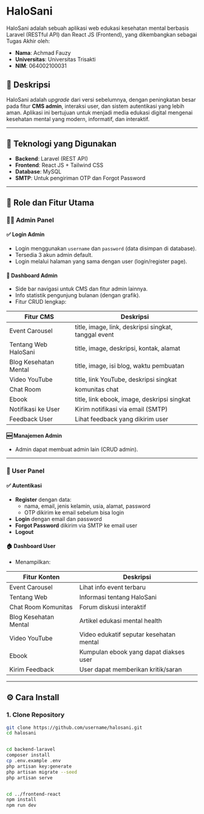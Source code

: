 # HaloSani

HaloSani adalah sebuah aplikasi web edukasi kesehatan mental berbasis Laravel (RESTful API) dan React JS (Frontend), yang dikembangkan sebagai Tugas Akhir oleh:

- **Nama**: Achmad Fauzy  
- **Universitas**: Universitas Trisakti  
- **NIM**: 064002100031

## 📌 Deskripsi

HaloSani adalah _upgrade_ dari versi sebelumnya, dengan peningkatan besar pada fitur **CMS admin**, interaksi user, dan sistem autentikasi yang lebih aman. Aplikasi ini bertujuan untuk menjadi media edukasi digital mengenai kesehatan mental yang modern, informatif, dan interaktif.

---

## 🚀 Teknologi yang Digunakan

- **Backend**: Laravel (REST API)
- **Frontend**: React JS + Tailwind CSS
- **Database**: MySQL
- **SMTP**: Untuk pengiriman OTP dan Forgot Password

---

## 🔐 Role dan Fitur Utama

### 👨‍💼 Admin Panel

#### ✅ Login Admin
- Login menggunakan `username` dan `password` (data disimpan di database).
- Tersedia 3 akun admin default.
- Login melalui halaman yang sama dengan user (login/register page).

#### 🧭 Dashboard Admin
- Side bar navigasi untuk CMS dan fitur admin lainnya.
- Info statistik pengunjung bulanan (dengan grafik).
- Fitur CRUD lengkap:

| Fitur CMS                   | Deskripsi |
|----------------------------|-----------|
| Event Carousel             | title, image, link, deskripsi singkat, tanggal event |
| Tentang Web HaloSani       | title, image, deskripsi, kontak, alamat |
| Blog Kesehatan Mental      | title, image, isi blog, waktu pembuatan |
| Video YouTube              | title, link YouTube, deskripsi singkat |
| Chat Room                  | komunitas chat |
| Ebook                      | title, link ebook, image, deskripsi singkat |
| Notifikasi ke User         | Kirim notifikasi via email (SMTP) |
| Feedback User              | Lihat feedback yang dikirim user |

#### 🆕 Manajemen Admin
- Admin dapat membuat admin lain (CRUD admin).

---

### 👤 User Panel

#### ✅ Autentikasi
- **Register** dengan data:
  - nama, email, jenis kelamin, usia, alamat, password
  - OTP dikirim ke email sebelum bisa login
- **Login** dengan email dan password
- **Forgot Password** dikirim via SMTP ke email user
- **Logout**

#### 🏠 Dashboard User
- Menampilkan:

| Fitur Konten               | Deskripsi |
|----------------------------|-----------|
| Event Carousel             | Lihat info event terbaru |
| Tentang Web                | Informasi tentang HaloSani |
| Chat Room Komunitas        | Forum diskusi interaktif |
| Blog Kesehatan Mental      | Artikel edukasi mental health |
| Video YouTube              | Video edukatif seputar kesehatan mental |
| Ebook                      | Kumpulan ebook yang dapat diakses user |
| Kirim Feedback             | User dapat memberikan kritik/saran |

---

## ⚙️ Cara Install

### 1. Clone Repository
```bash
git clone https://github.com/username/halosani.git
cd halosani


cd backend-laravel
composer install
cp .env.example .env
php artisan key:generate
php artisan migrate --seed
php artisan serve


cd ../frontend-react
npm install
npm run dev

